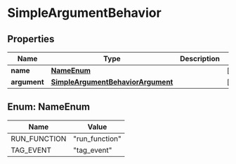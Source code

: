 

# SimpleArgumentBehavior


## Properties

| Name | Type | Description | Notes |
|------------ | ------------- | ------------- | -------------|
|**name** | [**NameEnum**](#NameEnum) |  |  [optional] |
|**argument** | [**SimpleArgumentBehaviorArgument**](SimpleArgumentBehaviorArgument.md) |  |  [optional] |



## Enum: NameEnum

| Name | Value |
|---- | -----|
| RUN_FUNCTION | &quot;run_function&quot; |
| TAG_EVENT | &quot;tag_event&quot; |



